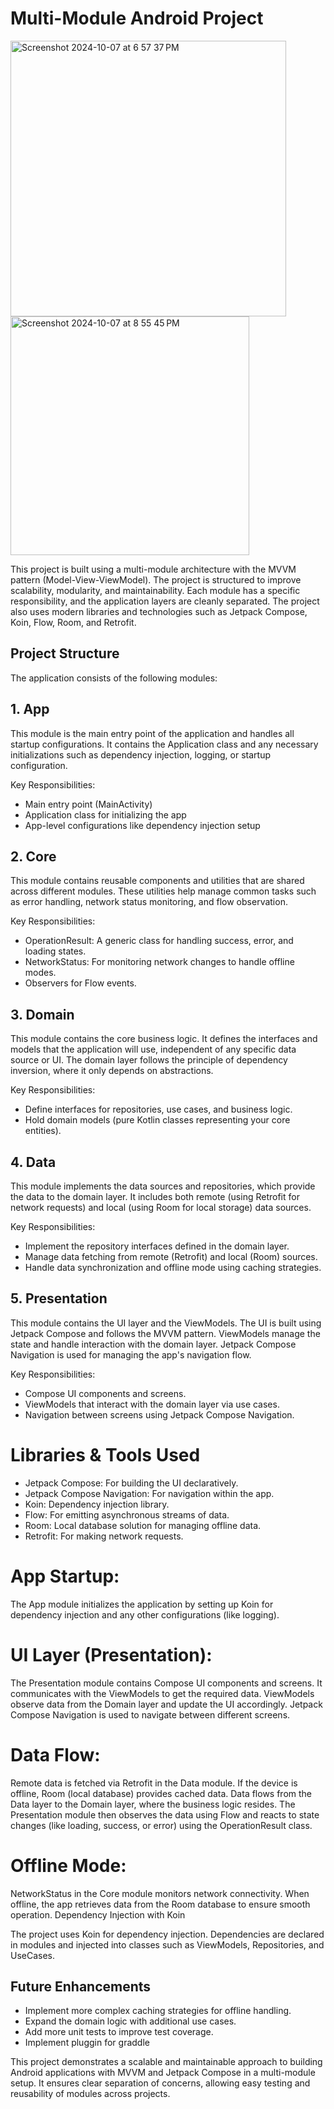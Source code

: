 # Multi-Module Android Project
<img width="441" alt="Screenshot 2024-10-07 at 6 57 37 PM" src="https://github.com/user-attachments/assets/d17d4384-a5a3-41e3-932b-32ea99c68f16">
<img width="382" alt="Screenshot 2024-10-07 at 8 55 45 PM" src="https://github.com/user-attachments/assets/ae671acf-1440-4b82-93f1-6b439dd8c034">

This project is built using a multi-module architecture with the MVVM pattern (Model-View-ViewModel). The project is structured to improve scalability, modularity, and maintainability. Each module has a specific responsibility, and the application layers are cleanly separated. The project also uses modern libraries and technologies such as Jetpack Compose, Koin, Flow, Room, and Retrofit.

## Project Structure

The application consists of the following modules:

## 1. App
This module is the main entry point of the application and handles all startup configurations. It contains the Application class and any necessary initializations such as dependency injection, logging, or startup configuration.

Key Responsibilities:

* Main entry point (MainActivity)
* Application class for initializing the app
* App-level configurations like dependency injection setup
 
## 2. Core
This module contains reusable components and utilities that are shared across different modules. These utilities help manage common tasks such as error handling, network status monitoring, and flow observation.

Key Responsibilities:

* OperationResult: A generic class for handling success, error, and loading states.
* NetworkStatus: For monitoring network changes to handle offline modes.
* Observers for Flow events.


## 3. Domain
This module contains the core business logic. It defines the interfaces and models that the application will use, independent of any specific data source or UI. The domain layer follows the principle of dependency inversion, where it only depends on abstractions.

Key Responsibilities:

* Define interfaces for repositories, use cases, and business logic.
* Hold domain models (pure Kotlin classes representing your core entities).

## 4. Data
This module implements the data sources and repositories, which provide the data to the domain layer. It includes both remote (using Retrofit for network requests) and local (using Room for local storage) data sources.

Key Responsibilities:

* Implement the repository interfaces defined in the domain layer.
* Manage data fetching from remote (Retrofit) and local (Room) sources.
* Handle data synchronization and offline mode using caching strategies.

## 5. Presentation
This module contains the UI layer and the ViewModels. The UI is built using Jetpack Compose and follows the MVVM pattern. ViewModels manage the state and handle interaction with the domain layer. Jetpack Compose Navigation is used for managing the app's navigation flow.

Key Responsibilities:

* Compose UI components and screens.
* ViewModels that interact with the domain layer via use cases.
* Navigation between screens using Jetpack Compose Navigation.

# Libraries & Tools Used

* Jetpack Compose: For building the UI declaratively.
* Jetpack Compose Navigation: For navigation within the app.
* Koin: Dependency injection library.
* Flow: For emitting asynchronous streams of data.
* Room: Local database solution for managing offline data.
* Retrofit: For making network requests.

# App Startup: 
  The App module initializes the application by setting up Koin for dependency injection and any other configurations (like logging).

# UI Layer (Presentation):
The Presentation module contains Compose UI components and screens. It communicates with the ViewModels to get the required data.
ViewModels observe data from the Domain layer and update the UI accordingly.
Jetpack Compose Navigation is used to navigate between different screens.

# Data Flow:
Remote data is fetched via Retrofit in the Data module. If the device is offline, Room (local database) provides cached data.
Data flows from the Data layer to the Domain layer, where the business logic resides.
The Presentation module then observes the data using Flow and reacts to state changes (like loading, success, or error) using the OperationResult class.

# Offline Mode:
NetworkStatus in the Core module monitors network connectivity. When offline, the app retrieves data from the Room database to ensure smooth operation.
Dependency Injection with Koin

The project uses Koin for dependency injection. Dependencies are declared in modules and injected into classes such as ViewModels, Repositories, and UseCases.


## Future Enhancements

* Implement more complex caching strategies for offline handling.
* Expand the domain logic with additional use cases.
* Add more unit tests to improve test coverage.
* Implement pluggin for graddle

This project demonstrates a scalable and maintainable approach to building Android applications with MVVM and Jetpack Compose in a multi-module setup. It ensures clear separation of concerns, allowing easy testing and reusability of modules across projects.
